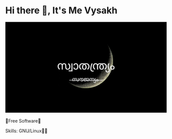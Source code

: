 # Hi there 👋, It's Me Vysakh
![](https://raw.githubusercontent.com/tellmeY18/tellmeY18/main/resources/banner.png)

🦄Free Software🦄 

Skills: GNU/Linux🐧🐂

 





